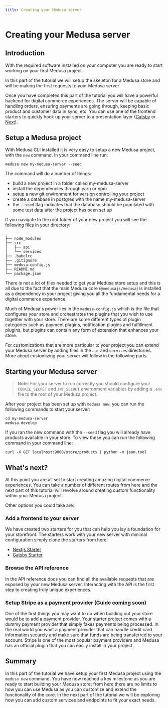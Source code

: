```yaml
---
title: Creating your Medusa server
---
```


# Creating your Medusa server

## Introduction

With the required software installed on your computer you are ready to start working on your first Medusa project.

In this part of the tutorial we will setup the skeleton for a Medusa store and will be making the first requests to your Medusa server.

Once you have completed this part of the tutorial you will have a powerful backend for digital commerce experiences. The server will be capable of handling orders, ensuring payments are going through, keeping basic product and customer data in sync, etc. You can use one of the frontend starters to quickly hook up your server to a presentation layer ([Gatsby](https://github.com/medusajs/gatsby-starter-medusa) or [Next](https://github.com/medusajs/nextjs-starter-medusa)).

## Setup a Medusa project

With Medusa CLI installed it is very easy to setup a new Medusa project, with the `new` command. In your command line run:

```shell
medusa new my-medusa-server --seed
```

The command will do a number of things:

- build a new project in a folder called my-medusa-server
- install the dependencies through yarn or npm
- setup a new git environment for version controlling your project
- create a database in postgres with the name my-medusa-server
- the `--seed` flag indicates that the database should be populated with some test data after the project has been set up

If you navigate to the root folder of your new project you will see the following files in your directory:

```
.
├── node_modules
├── src
│   ├── api
│   └── services
├── .babelrc
├── .gitignore
├── medusa-config.js
├── README.md
└── package.json
```

There is not a lot of files needed to get your Medusa store setup and this is all due to the fact that the main Medusa core (`@medusajs/medusa`) is installed as a dependency in your project giving you all the fundamental needs for a digital commerce experience.

Much of Medusa's power lies in the `medusa-config.js` which is the file that configures your store and orchestrates the plugins that you wish to use together with your store. There are some different types of plugin categories such as payment plugins, notification plugins and fulfillment plugins, but plugins can contain any form of extension that enhances your store.

For customizations that are more particular to your project you can extend your Medusa server by adding files in the `api` and `services` directories. More about customizing your server will follow in the following parts.

## Starting your Medusa server

> Note: For your server to run correctly you should configure your `COOKIE_SECRET` and `JWT_SECRET` environment variables by adding a `.env` file to the root of your Medusa project.

After your project has been set up with `medusa new`, you can run the following commands to start your server:

```shell
cd my-medusa-server
medusa develop
```

If you ran the new command with the `--seed` flag you will already have products available in your store. To view these you can run the following command in your command line:

```shell
curl -X GET localhost:9000/store/products | python -m json.tool
```

## What's next?

At this point you are all set to start creating amazing digital commerce experiences. You can take a number of different routes from here and the next part of this tutorial will revolve around creating custom functionality within your Medusa project.

Other options you could take are:

### Add a frontend to your server

We have created two starters for you that can help you lay a foundation for your storefront. The starters work with your new server with minimal configuration simply clone the starters from here:

- [Nextjs Starter](https://github.com/medusajs/nextjs-starter-medusa)
- [Gatsby Starter](https://github.com/medusajs/gatsby-starter-medusa)

### Browse the API reference

In the API reference docs you can find all the available requests that are exposed by your new Medusa server. Interacting with the API is the first step to creating truly unique experiences.

### Setup Stripe as a payment provider (Guide coming soon)

One of the first things you may want to do when building out your store would be to add a payment provider. Your starter project comes with a dummy payment provider that simply fakes payments being processed. In the real world you want a payment provider that can handle credit card information securely and make sure that funds are being transferred to your account. Stripe is one of the most popular payment providers and Medusa has an official plugin that you can easily install in your project.

## Summary

In this part of the tutorial we have setup your first Medusa project using the `medusa new` command. You have now reached a key milestone as you are ready to start building your Medusa store; from here there are no limits to how you can use Medusa as you can customize and extend the functionality of the core. In the next part of the tutorial we will be exploring how you can add custom services and endpoints to fit your exact needs.
